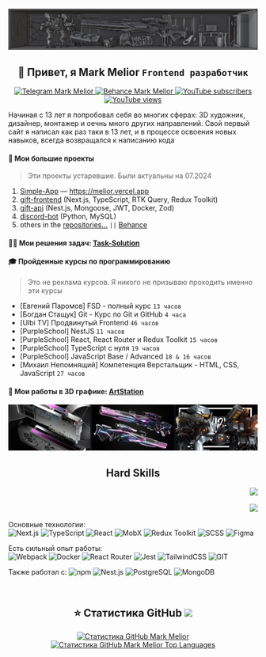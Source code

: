 ![](https://github.com/MarkMelior/MarkMelior/blob/main/banner2.jpg)

<h2 align="center">👋 Привет, я Mark Melior <code>Frontend разработчик</code></h2>

<p align="center">
	<a href="https://t.me/MarkMelior" target="_blank">
		<img alt="Telegram Mark Melior" title="Write me" src="https://img.shields.io/badge/Telegram-26A5E4?style=for-the-badge&logo=telegram&logoColor=white"/>
	</a>
	<a href="https://www.behance.net/MarkMelior" target="_blank">
		<img alt="Behance Mark Melior" title="My 3D & Design works" src="https://img.shields.io/badge/Behance-1769FF?logo=behance&logoColor=fff&style=for-the-badge"/>
	</a>
	<a href="https://www.youtube.com/@MarkMelior?sub_confirmation=1" target="_blank">
		<img alt="YouTube subscribers" title="Subscribe to my YouTube channel" src="https://custom-icon-badges.demolab.com/youtube/channel/subscribers/UCrS1fiU-_ImctQ-MDdfLoRA?color=e93535&label=SUBSCRIBE&logo=video&logoColor=white&style=for-the-badge&labelColor=ff3636"/>
	</a> 
	<a href="https://www.youtube.com/@MarkMelior?sub_confirmation=1" target="_blank">
		<img alt="YouTube views" title="YouTube channel total views" src="https://custom-icon-badges.demolab.com/youtube/channel/views/UCrS1fiU-_ImctQ-MDdfLoRA?color=%23df863d&logo=eye&logoColor=white&style=for-the-badge&labelColor=E68C40"/>
	</a> 
</p>

Начиная с 13 лет я попробовал себя во многих сферах: 3D художник, дизайнер, монтажер и оечнь много других направлений. Свой первый сайт я написал как раз таки в 13 лет, и в процессе освоения новых навыков, всегда возвращался к написанию кода

#### 📌 Мои большие проекты

> Эти проекты устаревшие. Были актуальны на 07.2024

1. [Simple-App](https://github.com/MarkMelior/simple-app) — https://melior.vercel.app
2. [gift-frontend](https://github.com/MarkMelior/Gift-Frontend) (Next.js, TypeScript, RTK Query, Redux Toolkit)
3. [gift-api](https://github.com/MarkMelior/Gift-Backend) (Nest.js, Mongoose, JWT, Docker, Zod)
4. [discord-bot](https://github.com/MarkMelior/Discord-Melior-Bot) (Python, MySQL)
5. others in the [repositories...](https://github.com/MarkMelior?tab=repositories) `||` [Behance](https://www.behance.net/MarkMelior)

#### 👨‍💻 Мои решения задач: [Task-Solution](https://github.com/MarkMelior/Task-Solution)

#### 🎓 Пройденные курсы по программированию

> Это не реклама курсов. Я никого не призываю проходить именно эти курсы

- [Евгений Паромов] FSD - полный курс `13 часов`
- [Богдан Стащук] Git - Курс по Git и GitHub `4 часа`
- [Ulbi TV] Продвинутый Frontend `46 часов`
- [PurpleSchool] NestJS `11 часов`
- [PurpleSchool] React, React Router и Redux Toolkit `15 часов`
- [PurpleSchool] TypeScript с нуля `19 часов`
- [PurpleSchool] JavaScript Base / Advanced `18 & 16 часов`
- [Михаил Непомнящий] Компетенция Верстальщик - HTML, CSS, JavaScript `27 часов`

#### 👀 Мои работы в 3D графике: [ArtStation]([https://www.behance.net/MarkMelior](https://www.artstation.com/MarkMelior))

![](https://github.com/MarkMelior/MarkMelior/blob/main/3d.png)

<h2 align="center">Hard Skills</h2>

<p align="right">
	<img src="https://www.codewars.com/users/MarkMelior/badges/large" />
</p>
<p align="right">
	<img src="https://img.shields.io/badge/dynamic/json?style=for-the-badge&labelColor=black&color=%23ffa116&label=Solved&query=solvedOverTotal&url=https%3A%2F%2Fbadge.xyli.tech/%2Fapi%2Fusers%2FMarkMelior&logo=leetcode&logoColor=yellow" />
</p>

Основные технологии:  
![Next.js](https://img.shields.io/badge/Next.js-000?logo=nextdotjs&logoColor=fff&style=for-the-badge)
![TypeScript](https://img.shields.io/badge/TypeScript-007ACC?style=for-the-badge&logo=typescript&logoColor=white)
![React](https://img.shields.io/badge/React-20232A?style=for-the-badge&logo=react&logoColor=61DAFB)
![MobX](https://img.shields.io/badge/MobX-FF9955?style=for-the-badge&logo=MobX&logoColor=white)
![Redux Toolkit](https://img.shields.io/badge/Redux_Toolkit-593D88?style=for-the-badge&logo=redux&logoColor=white)
![SCSS](https://img.shields.io/badge/Scss-CC6699?style=for-the-badge&logo=sass&logoColor=white)
![Figma](https://img.shields.io/badge/Figma-F24E1E?style=for-the-badge&logo=figma&logoColor=white)

Есть сильный опыт работы:  
![Webpack](https://img.shields.io/badge/Webpack-8DD6F9?style=for-the-badge&logo=webpack&logoColor=black)
![Docker](https://img.shields.io/badge/docker-%230db7ed.svg?style=for-the-badge&logo=docker&logoColor=white)
![React Router](https://img.shields.io/badge/React_Router-CA4245?style=for-the-badge&logo=react-router&logoColor=white)
![Jest](https://img.shields.io/badge/Jest-323330?style=for-the-badge&logo=Jest&logoColor=white)
![TailwindCSS](https://img.shields.io/badge/Tailwind_CSS-38B2AC?style=for-the-badge&logo=tailwind-css&logoColor=white)
![GIT](https://img.shields.io/badge/GIT-E44C30?style=for-the-badge&logo=git&logoColor=white)

Также работал с: 
![npm](https://img.shields.io/badge/npm-CB3837?style=for-the-badge&logo=npm&logoColor=white)
![Nest.js](https://img.shields.io/badge/nest.js-%23DD0031.svg?&style=for-the-badge&logo=nestjs&logoColor=white)
![PostgreSQL](https://img.shields.io/badge/PostgreSQL-316192?style=for-the-badge&logo=postgresql&logoColor=white)
![MongoDB](https://img.shields.io/badge/MongoDB-4EA94B?style=for-the-badge&logo=mongodb&logoColor=white)

<!-- Дизайн:
![Figma](https://img.shields.io/badge/Figma-F24E1E?style=for-the-badge&logo=figma&logoColor=white)
![Blender](https://img.shields.io/badge/blender-%23F5792A.svg?style=for-the-badge&logo=blender&logoColor=white)
![Adobe After Effects](https://img.shields.io/badge/Adobe%20after%20affects-CF96FD?style=for-the-badge&logo=Adobe%20after%20effects&logoColor=393665)
![Adobe Photoshop](https://img.shields.io/badge/Adobe%20Photoshop-31A8FF?style=for-the-badge&logo=Adobe%20Photoshop&logoColor=black)
![Adobe Premiere Pro](https://img.shields.io/badge/Adobe%20Premiere%20Pro-9999FF?style=for-the-badge&logo=Adobe%20Premiere%20Pro&logoColor=white) -->

<!-- My Workspace:
![Visual Studio Code](https://img.shields.io/badge/Visual_Studio_Code-0078D4?style=for-the-badge&logo=visual%20studio%20code&logoColor=white)
![Obsidian](https://img.shields.io/badge/Obsidian-7f6df2?style=for-the-badge&logo=obsidian&logoColor=white)
![Windows 11](https://img.shields.io/badge/Windows_11-0078D6?style=for-the-badge&logo=windows&logoColor=white)
![ESLint](https://img.shields.io/badge/eslint-3A33D1?style=for-the-badge&logo=eslint&logoColor=white)
![Prettier](https://img.shields.io/badge/prettier-1A2C34?style=for-the-badge&logo=prettier&logoColor=F7BA3E)
![NVIDIA RTX 3070 Ti](https://img.shields.io/badge/NVIDIA-RTX_3070_Ti-76B900?style=for-the-badge&logo=nvidia&logoColor=white)
![AMD Ryzen 5 3600](https://img.shields.io/badge/AMD-Ryzen_5_3600-ED1C24?style=for-the-badge&logo=amd&logoColor=white) -->

⠀

<h2 align="center">⭐️ Статистика GitHub <img src="https://komarev.com/ghpvc/?username=markmelior&label=Profile%20views&color=0e75b6&style=flat" /></h2>

<p align="center">
	<a href="http://www.github.com/MarkMelior" align="center">
		<img src="https://github-readme-streak-stats.herokuapp.com/?user=MarkMelior&stroke=ffffff&background=1c1917&ring=0891b2&fire=0891b2&currStreakNum=ffffff&currStreakLabel=0891b2&sideNums=ffffff&sideLabels=ffffff&dates=ffffff&hide_border=true" alt="Статистика GitHub Mark Melior" />
	</a>
	<br>
	<a href="https://github.com/MarkMelior" align="center">
		<img src="https://github-readme-stats.vercel.app/api/top-langs/?username=MarkMelior&langs_count=10&title_color=0891b2&text_color=ffffff&icon_color=0891b2&bg_color=1c1917&hide_border=true&locale=en&custom_title=Top%20%Languages" alt="Статистика GitHub Mark Melior Top Languages" />
	</a>
</p>
